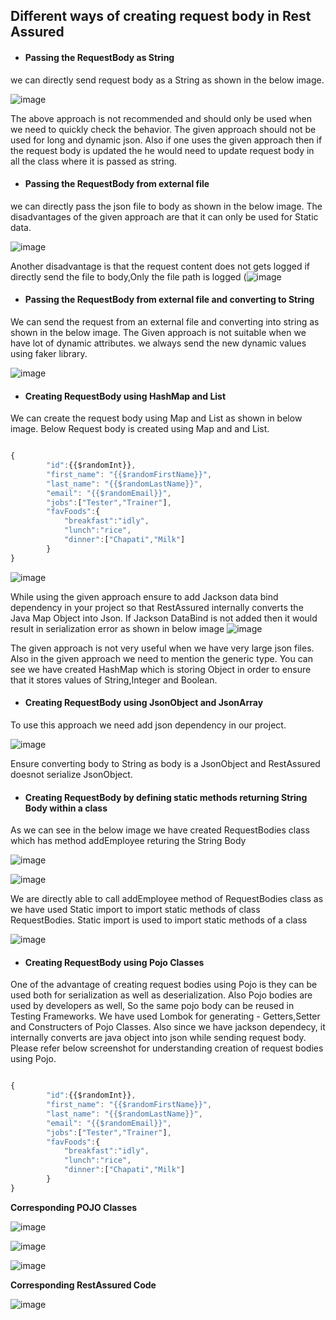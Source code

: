 ## Different ways of creating request body in Rest Assured

* #### Passing the RequestBody as String

we can directly send request body as a String as shown in the below image.

![image](https://user-images.githubusercontent.com/52998083/188301805-51fefd81-2df3-4dd1-bdea-90e9992a167c.png)

The above approach is not recommended and should only be used when we need to quickly check the behavior. The given approach should not be used for long and dynamic json. Also if one uses the given approach then if the request body is updated the he would need to update request body in all the class where it is passed as string.


* #### Passing the RequestBody from external file
we can directly pass the json file to body as shown in the below image. The disadvantages of the given approach are that it can only be used for Static data. 

![image](https://user-images.githubusercontent.com/52998083/188302514-73f5ad58-3453-469f-8c2a-43ef5de3d44d.png)

Another disadvantage is that the request content does not gets logged if directly send the file to body,Only the file path is logged  (![image](https://user-images.githubusercontent.com/52998083/188302794-bbef84f2-a84d-4c31-8c06-1020bee53076.png)




* #### Passing the RequestBody from external file and converting to String

We can send the request from an external file and converting into string as shown in the below image. The Given approach is not suitable when we have lot of dynamic attributes.
we always send the new dynamic values using faker library. 

![image](https://user-images.githubusercontent.com/52998083/188302357-885ceddc-8168-4eb6-8b7e-071447c8b04f.png)


* #### Creating  RequestBody using HashMap and List

We can create the request body using Map and List as shown in below image. Below Request body is created using Map and and List.

```js

{
        "id":{{$randomInt}},
        "first_name": "{{$randomFirstName}}",
        "last_name": "{{$randomLastName}}",
        "email": "{{$randomEmail}}",
        "jobs":["Tester","Trainer"],
        "favFoods":{
            "breakfast":"idly",
            "lunch":"rice",
            "dinner":["Chapati","Milk"]
        }
}

```

![image](https://user-images.githubusercontent.com/52998083/188307145-edd8c8da-1524-40b9-8343-b8bb41133e06.png)

While using the given approach ensure to add Jackson data bind dependency in your project so that RestAssured internally converts the Java Map Object into Json.
If Jackson DataBind is not added then it would result in serialization error as shown in below image ![image](https://user-images.githubusercontent.com/52998083/188307302-1570e0f9-2122-47ad-9e4f-815ba4c9cfd7.png)

The given approach is not very useful when we have very large json files. Also in the given approach we need to mention the generic type. You can see we have created HashMap which is storing Object in order to ensure that it stores values of String,Integer and Boolean.


* #### Creating  RequestBody using JsonObject and JsonArray

To use this approach we need add json dependency in our project.

![image](https://user-images.githubusercontent.com/52998083/188307984-f71d020e-0d98-45c1-82ca-5a4a9ba4e115.png)

Ensure converting body to String as body is a JsonObject and RestAssured doesnot serialize JsonObject.


* #### Creating  RequestBody by defining static methods returning String Body within a class

As we can see in the below image we have created RequestBodies class which has method addEmployee returing the String Body

![image](https://user-images.githubusercontent.com/52998083/188346280-2fe2c722-8c32-4954-b031-ce33c203af20.png)

![image](https://user-images.githubusercontent.com/52998083/188346360-5d9f32e6-6712-432d-8046-81bf086e69e3.png)

We are directly able to call addEmployee method of RequestBodies class as we have used Static import to import static methods of class RequestBodies. Static import is used to import static methods of a class

![image](https://user-images.githubusercontent.com/52998083/188346487-0574f8ca-c870-4419-901a-1c6b566070d4.png)


* #### Creating  RequestBody using Pojo Classes

One of the advantage of creating request bodies using Pojo is they can be used both for serialization as well as deserialization. Also Pojo bodies are used by 
developers as well, So the same pojo body can be reused in Testing Frameworks. We have used Lombok for generating - Getters,Setter and Constructers of Pojo Classes. Also since we have jackson dependecy, it internally converts are java object into json while sending request body.  Please refer below screenshot for understanding creation of request bodies using Pojo.


```js

{
        "id":{{$randomInt}},
        "first_name": "{{$randomFirstName}}",
        "last_name": "{{$randomLastName}}",
        "email": "{{$randomEmail}}",
        "jobs":["Tester","Trainer"],
        "favFoods":{
            "breakfast":"idly",
            "lunch":"rice",
            "dinner":["Chapati","Milk"]
        }
}

```

**Corresponding POJO Classes**

![image](https://user-images.githubusercontent.com/52998083/189514244-e6597286-075e-4d08-a82e-8b8c83b9d6ff.png)


![image](https://user-images.githubusercontent.com/52998083/189514241-26d11605-d736-4018-a1fb-80ce80453f28.png)

![image](https://user-images.githubusercontent.com/52998083/189514251-d10b0c1e-5a9e-48a3-b0ff-f648ddde2946.png)


**Corresponding RestAssured Code**

![image](https://user-images.githubusercontent.com/52998083/189514284-22932e4b-e540-462a-b8fd-ba27680ff2a9.png)

























